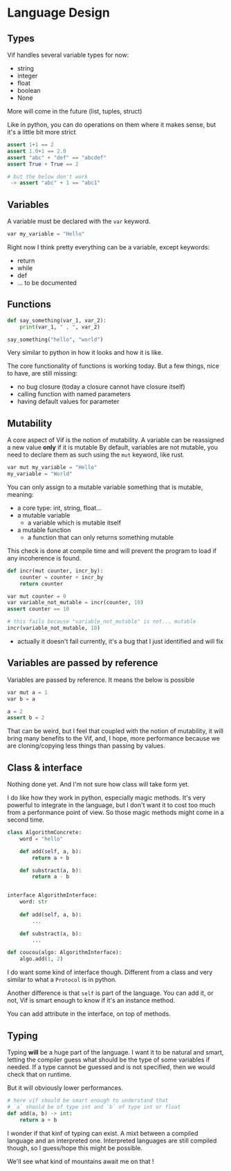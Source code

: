 # Language Design

## Types

Vif handles several variable types for now:

- string
- integer
- float
- boolean
- None

More will come in the future (list, tuples, struct)

Like in python, you can do operations on them where it makes sense, but it's a little bit more strict

```python
assert 1+1 == 2
assert 1.0+1 == 2.0
assert "abc" + "def" == "abcdef"
assert True + True == 2

# but the below don't work
 -> assert "abc" + 1 == "abc1"
```

## Variables

A variable must be declared with the `var` keyword.

```python
var my_variable = "Hello"
```

Right now I think pretty everything can be a variable, except keywords:

- return
- while
- def
- ... to be documented

## Functions

```python
def say_something(var_1, var_2):
    print(var_1, " , ", var_2)

say_something("hello", "world")
```

Very similar to python in how it looks and how it is like.

The core functionality of functions is working today.
But a few things, nice to have, are still missing:

- no bug closure (today a closure cannot have closure itself)
- calling function with named parameters
- having default values for parameter

## Mutability

A core aspect of Vif is the notion of mutability. 
A variable can be reassigned a new value __only__ if it is mutable
By default, variables are not mutable, you need to declare them as such using the `mut` keyword, like rust.

```python
var mut my_variable = "Hello"
my_variable = "World"
```

You can only assign to a mutable variable something that is mutable, meaning:

- a core type: int, string, float...
- a mutable variable
    - a variable which is mutable itself
- a mutable function
    - a function that can only returns something mutable

This check is done at compile time and will prevent the program to load if any incoherence is found.

```python
def incr(mut counter, incr_by):
    counter = counter + incr_by
    return counter

var mut counter = 0
var variable_not_mutable = incr(counter, 10)
assert counter == 10

# this fails because "variable_not_mutable" is not... mutable
incr(variable_not_mutable, 10)
```

* actually it doesn't fail currently, it's a bug that I just identified and will fix


## Variables are passed by reference

Variables are passed by reference. It means the below is possible

```python
var mut a = 1
var b = a

a = 2
assert b = 2
```

That can be weird, but I feel that coupled with the notion of mutability, it will bring many benefits to the Vif, and, I hope, more performance because we are cloning/copying less things than passing by values.


## Class & interface

Nothing done yet. And I'm not sure how class will take form yet.

I do like how they work in python, especially magic methods. It's very powerful to integrate in the language, but I don't want 
it to cost too much from a performance point of view. So those magic methods might come in a second time.

```python
class AlgorithmConcrete:
    word = "hello"

    def add(self, a, b):
        return a + b

    def substract(a, b):
        return a - b


interface AlgorithmInterface:
    word: str
    
    def add(self, a, b):
        ...

    def substract(a, b):
        ...

def coucou(algo: AlgorithmInterface):
    algo.add(1, 2)
```

I do want some kind of interface though. Different from a class and very similar to what a `Protocol` is in python.

Another difference is that `self` is part of the language. 
You can add it, or not, Vif is smart enough to know if it's an instance method.

You can add attribute in the interface, on top of methods.


## Typing

Typing __will__ be a huge part of the language.
I want it to be natural and smart, letting the compiler guess what should be the type of some variables if needed.
If a type cannot be guessed and is not specified, then we would check that on runtime.

But it will obviously lower performances.

```python
# here vif should be smart enough to understand that 
# `a` should be of type int and `b` of type int or float
def add(a, b) -> int:
    return a + b
```

I wonder if that kinf of typing can exist. A mixt between a compiled language and an interpreted one.
Interpreted languages are still compiled though, so I guess/hope this might be possible.

We'll see what kind of mountains await me on that !
